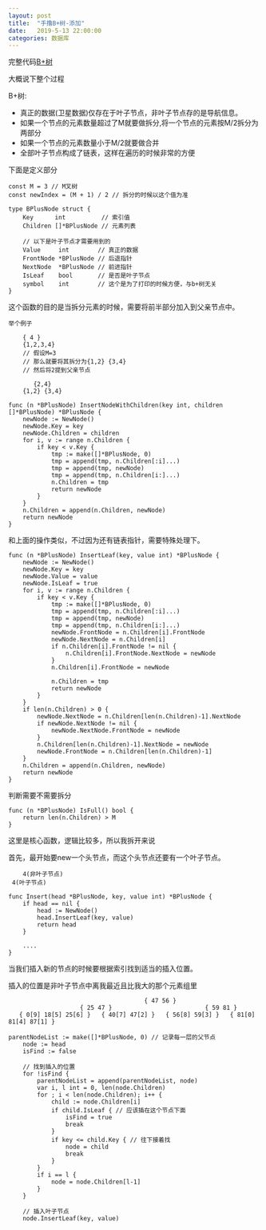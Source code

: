 ```yaml
---
layout: post
title:  "手撸B+树-添加"
date:   2019-5-13 22:00:00
categories: 数据库
---
```


完整代码[B+树](https://github.com/daysleep666/someproject/blob/master/datastruct/b+/main.go)

大概说下整个过程

B+树:

- 真正的数据(卫星数据)仅存在于叶子节点，非叶子节点存的是导航信息。
- 如果一个节点的元素数量超过了M就要做拆分,将一个节点的元素按M/2拆分为两部分
- 如果一个节点的元素数量小于M/2就要做合并
- 全部叶子节点构成了链表，这样在遍历的时候非常的方便

下面是定义部分

```
const M = 3 // M叉树
const newIndex = (M + 1) / 2 // 拆分的时候以这个值为准

type BPlusNode struct {
	Key      int          // 索引值
	Children []*BPlusNode // 元素列表

	// 以下是叶子节点才需要用到的
	Value     int        // 真正的数据
	FrontNode *BPlusNode // 后退指针
	NextNode  *BPlusNode // 前进指针
	IsLeaf    bool       // 是否是叶子节点
	symbol    int        // 这个是为了打印的时候方便，与b+树无关
}
```

这个函数的目的是当拆分元素的时候，需要将前半部分加入到父亲节点中。

    举个例子

```
    { 4 }
    {1,2,3,4}  
    // 假设M=3
    // 那么就要将其拆分为{1,2} {3,4}
    // 然后将2提到父亲节点

       {2,4}
    {1,2} {3,4}
```

```
func (n *BPlusNode) InsertNodeWithChildren(key int, children []*BPlusNode) *BPlusNode {
	newNode := NewNode()
	newNode.Key = key
	newNode.Children = children
	for i, v := range n.Children {
		if key < v.Key {
			tmp := make([]*BPlusNode, 0)
			tmp = append(tmp, n.Children[:i]...)
			tmp = append(tmp, newNode)
			tmp = append(tmp, n.Children[i:]...)
			n.Children = tmp
			return newNode
		}
	}
	n.Children = append(n.Children, newNode)
	return newNode
}

```

和上面的操作类似，不过因为还有链表指针，需要特殊处理下。

```
func (n *BPlusNode) InsertLeaf(key, value int) *BPlusNode {
	newNode := NewNode()
	newNode.Key = key
	newNode.Value = value
	newNode.IsLeaf = true
	for i, v := range n.Children {
		if key < v.Key {
			tmp := make([]*BPlusNode, 0)
			tmp = append(tmp, n.Children[:i]...)
			tmp = append(tmp, newNode)
			tmp = append(tmp, n.Children[i:]...)
			newNode.FrontNode = n.Children[i].FrontNode
			newNode.NextNode = n.Children[i]
			if n.Children[i].FrontNode != nil {
				n.Children[i].FrontNode.NextNode = newNode
			}
			n.Children[i].FrontNode = newNode

			n.Children = tmp
			return newNode
		}
	}
	if len(n.Children) > 0 {
		newNode.NextNode = n.Children[len(n.Children)-1].NextNode
		if newNode.NextNode != nil {
			newNode.NextNode.FrontNode = newNode
		}
		n.Children[len(n.Children)-1].NextNode = newNode
		newNode.FrontNode = n.Children[len(n.Children)-1]
	}
	n.Children = append(n.Children, newNode)
	return newNode
}
```

判断需要不需要拆分

```
func (n *BPlusNode) IsFull() bool {
	return len(n.Children) > M
}
```

这里是核心函数，逻辑比较多，所以我拆开来说

首先，最开始要new一个头节点，而这个头节点还要有一个叶子节点。

```
    4(非叶子节点)
 4(叶子节点)
```

```
func Insert(head *BPlusNode, key, value int) *BPlusNode {
	if head == nil {
		head := NewNode()
		head.InsertLeaf(key, value)
		return head
	}

	....
}
```

当我们插入新的节点的时候要根据索引找到适当的插入位置。

插入的位置是非叶子节点中离我最近且比我大的那个元素组里

```
                                      { 47 56 }
                    { 25 47 }                          { 59 81 }
   { 0[9] 18[5] 25[6] }   { 40[7] 47[2] }   { 56[8] 59[3] }   { 81[0] 81[4] 87[1] }
```

```
parentNodeList := make([]*BPlusNode, 0) // 记录每一层的父节点
	node := head
	isFind := false

	// 找到插入的位置
	for !isFind {
		parentNodeList = append(parentNodeList, node)
		var i, l int = 0, len(node.Children)
		for ; i < len(node.Children); i++ {
			child := node.Children[i]
			if child.IsLeaf { // 应该插在这个节点下面
				isFind = true
				break
			}
			if key <= child.Key { // 往下接着找
				node = child
				break
			}
		}
		if i == l {
			node = node.Children[l-1]
		}
	}

	// 插入叶子节点
	node.InsertLeaf(key, value)
```
